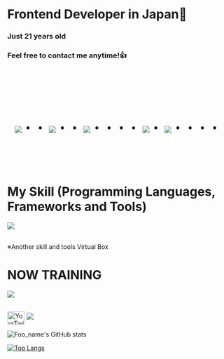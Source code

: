 # Frontend Developer in Japan👋
### Just 21 years old 
### Feel free to contact me anytime!👍
#


<!-- --------------------------------- :) ---------------------------------- -->
<br><br><br>

<div align="center">
    <h1>
        <img src="https://user-images.githubusercontent.com/44926913/175852850-3fb6c715-1856-41ff-8c1f-94ce3b03b458.gif">・・
        <img src="https://user-images.githubusercontent.com/44926913/175853109-f8850656-6704-4a8a-bee6-9aca154d929b.gif">・・
        <img src="https://user-images.githubusercontent.com/44926913/175853154-5449d974-975e-44a6-ab84-a86031265e40.gif">・・・・
        <img src="https://user-images.githubusercontent.com/44926913/175853109-f8850656-6704-4a8a-bee6-9aca154d929b.gif">・
        <img src="https://user-images.githubusercontent.com/44926913/175853154-5449d974-975e-44a6-ab84-a86031265e40.gif">・・・・
    </h1>
  </div>
<br><br><br>

# My Skill (Programming Languages, Frameworks and Tools)

<img src="https://skillicons.dev/icons?i=html,css,javascript,java,python,flutter,php,sqlite,mysql,github,vscode,docker,laravel,aws" /> <br /><br />

 ※Another skill and tools
  Virtual Box
  
# NOW TRAINING

<img src="https://skillicons.dev/icons?i=flutter,docker,vscode,github,aws" /> <br /><br />

<p align="left">
  <a href="https://twitter.com/Iwashita_shoga" target="blank"><img align="center" src="https://raw.githubusercontent.com/rahuldkjain/github-profile-readme-generator/master/src/images/icons/Social/twitter.svg" alt="YourTwitterUsername" height="30" width="40" /></a>
  <a href="mailto:iwashitahsoki@gmail.com"><img src="https://img.shields.io/badge/Gmail-d14836?style=flat-square&logo=Gmail&logoColor=white&link=mailto:iwashitashoki@gmail.com"/></a>
</p>

![Foo_name's GitHub stats](https://github-readme-stats.vercel.app/api?username=Shoki151515&show_icons=true&theme=vue-dark)


[![Top Langs](https://github-readme-stats.vercel.app/api/top-langs/?username=Shoki151515&layout=compact&theme=vue-dark)](https://github.com/anuraghazra/github-readme-stats)


